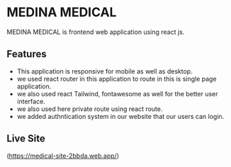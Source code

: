 # MEDINA MEDICAL

MEDINA MEDICAL is frontend web application using react js.

## Features
- This application is responsive for mobile as well as desktop.
- we used react router in this application to route in this is single page application.
- we also used react Tailwind, fontawesome as well for the better user interface.
- we also used here private route using react route.
- we added authntication system in our website that our users can login.

## Live Site 
(https://medical-site-2bbda.web.app/)